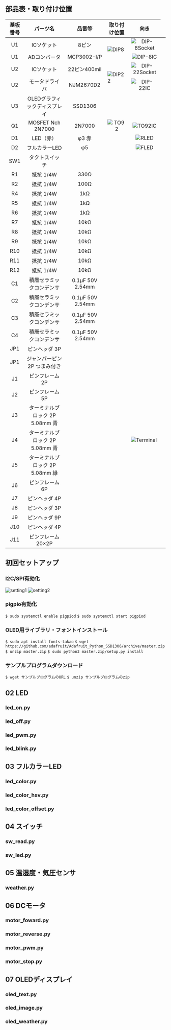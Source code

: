 ## 部品表・取り付け位置

|基板番号|パーツ名|品番等|取り付け位置|向き|
|:-:|:-:|:-:|:-:|:-:|
|U1|ICソケット|8ピン</td><td rowspan="2">![DIP8](img/DIP8-1.JPG)|![DIP-8Socket](img/DIP8-2.JPG)|
|U1|ADコンバータ|MCP3002-I/P|![DIP-8IC](img/DIP8-3.JPG)|
|U2|ICソケット|22ピン400mil</td><td rowspan="2">![DIP22](img/DIP22-1.JPG)|![DIP-22Socket](img/DIP22-2.JPG)|
|U2|モータドライバ|NJM2670D2|![DIP-22IC](img/DIP22-3.JPG)|
|U3|OLEDグラフィックディスプレイ|SSD1306|||
|Q1|MOSFET Nch 2N7000|2N7000|![TO92](img/TO92-1.JPG)|![TO92IC](img/TO92-2.JPG)|
|D1|LED（赤）|φ3 赤||![RLED](img/RLED.JPG)|
|D2|フルカラーLED|φ5||![FLED](img/FLED.JPG)|
|SW1|タクトスイッチ||||
|R1|抵抗 1/4W|330Ω|||
|R2|抵抗 1/4W|100Ω|||
|R4|抵抗 1/4W|1kΩ|||
|R5|抵抗 1/4W|1kΩ|||
|R6|抵抗 1/4W|1kΩ|||
|R7|抵抗 1/4W|10kΩ|||
|R8|抵抗 1/4W|10kΩ|||
|R9|抵抗 1/4W|10kΩ|||
|R10|抵抗 1/4W|10kΩ|||
|R11|抵抗 1/4W|10kΩ|||
|R12|抵抗 1/4W|10kΩ|||
|C1|積層セラミックコンデンサ|0.1μF 50V 2.54mm|||
|C2|積層セラミックコンデンサ|0.1μF 50V 2.54mm|||
|C3|積層セラミックコンデンサ|0.1μF 50V 2.54mm|||
|C4|積層セラミックコンデンサ|0.1μF 50V 2.54mm|||
|JP1|ピンヘッダ 3P||||
|JP1|ジャンパーピン 2P つまみ付き||||
|J1|ピンフレーム 2P||||
|J2|ピンフレーム 5P||||
|J3|ターミナルブロック 2P 5.08mm 青||</td><td rowspan="3">![Terminal](img/Terminal.JPG)|
|J4|ターミナルブロック 2P 5.08mm 青||||
|J5|ターミナルブロック 2P 5.08mm 緑||||
|J6|ピンフレーム 6P||||
|J7|ピンヘッダ 4P||||
|J8|ピンヘッダ 3P||||
|J9|ピンヘッダ 9P||||
|J10|ピンヘッダ 4P||||
|J11|ピンフレーム 20×2P||||

## 初回セットアップ

### I2C/SPI有効化

![setting1](img/setting1.PNG)
![setting2](img/setting2.PNG)

### pigpio有効化

```$ sudo systemctl enable pigpiod```
```$ sudo systemctl start pigpiod```

### OLED用ライブラリ・フォントインストール

```$ sudo apt install fonts-takao```
```$ wget https://github.com/adafruit/Adafruit_Python_SSD1306/archive/master.zip```
```$ unzip master.zip```
```$ sudo python3 master.zip/setup.py install```

### サンプルプログラムダウンロード

```$ wget サンプルプログラムのURL```
```$ unzip サンプルプログラムのzip```

## 02 LED

### led_on.py

### led_off.py

### led_pwm.py

### led_blink.py

## 03 フルカラーLED

### led_color.py

### led_color_hsv.py

### led_color_offset.py

## 04 スイッチ

### sw_read.py

### sw_led.py

## 05 温湿度・気圧センサ

### weather.py

## 06 DCモータ

### motor_foward.py

### motor_reverse.py

### motor_pwm.py

### motor_stop.py

## 07 OLEDディスプレイ

### oled_text.py

### oled_image.py

### oled_weather.py